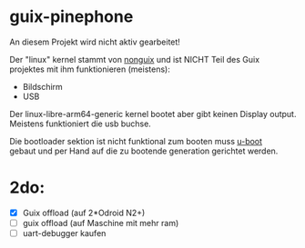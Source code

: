 # guix-pinephone

An diesem Projekt wird nicht aktiv gearbeitet!  

Der "linux" kernel stammt von [nonguix](https://gitlab.com/nonguix/nonguix) und ist NICHT Teil des Guix projektes mit ihm funktionieren (meistens):
* Bildschirm  
* USB  

Der linux-libre-arm64-generic kernel bootet aber gibt keinen Display output.  
Meistens funktioniert die usb buchse.

Die bootloader sektion ist nicht funktional zum booten muss [u-boot](https://wiki.pine64.org/wiki/Uboot)  
gebaut und per Hand auf die zu bootende generation gerichtet werden.  

# 2do:  
- [x] Guix offload (auf 2*Odroid N2+)  
- [ ] guix offload (auf Maschine mit mehr ram)  
- [ ] uart-debugger kaufen  
